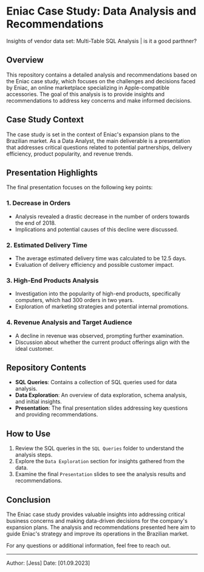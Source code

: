 # Eniac Case Study: Data Analysis and Recommendations
Insights of vendor data set: Multi-Table SQL Analysis | is it a good parthner?


## Overview
This repository contains a detailed analysis and recommendations based on the Eniac case study, which 
focuses on the challenges and decisions faced by Eniac, an online marketplace specializing in Apple-compatible 
accessories. The goal of this analysis is to provide insights and recommendations to address key concerns
and make informed decisions.

## Case Study Context
The case study is set in the context of Eniac's expansion plans to the Brazilian market. As a Data Analyst, the main 
deliverable is a presentation that addresses critical questions related to potential partnerships, delivery efficiency, product popularity, and revenue trends.

## Presentation Highlights
The final presentation focuses on the following key points:

### 1. Decrease in Orders
- Analysis revealed a drastic decrease in the number of orders towards the end of 2018.
- Implications and potential causes of this decline were discussed.

### 2. Estimated Delivery Time
- The average estimated delivery time was calculated to be 12.5 days.
- Evaluation of delivery efficiency and possible customer impact.

### 3. High-End Products Analysis
- Investigation into the popularity of high-end products, specifically computers, which had 300 orders in two years.
- Exploration of marketing strategies and potential internal promotions.

### 4. Revenue Analysis and Target Audience
- A decline in revenue was observed, prompting further examination.
- Discussion about whether the current product offerings align with the ideal customer.

## Repository Contents
- **SQL Queries**: Contains a collection of SQL queries used for data analysis.
- **Data Exploration**: An overview of data exploration, schema analysis, and initial insights.
- **Presentation**: The final presentation slides addressing key questions and providing recommendations.

## How to Use
1. Review the SQL queries in the `SQL Queries` folder to understand the analysis steps.
2. Explore the `Data Exploration` section for insights gathered from the data.
3. Examine the final `Presentation` slides to see the analysis results and recommendations.

## Conclusion
The Eniac case study provides valuable insights into addressing critical business concerns and making data-driven decisions for the company's expansion plans. The analysis and recommendations presented here aim to guide Eniac's strategy and improve its operations in the Brazilian market.

For any questions or additional information, feel free to reach out.

---
Author: [Jess]
Date: [01.09.2023]


 
